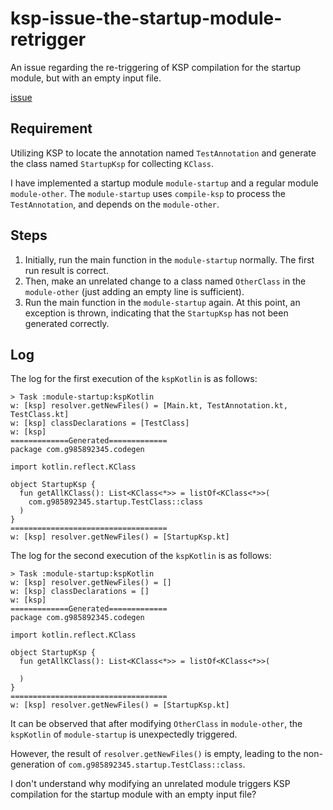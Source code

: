 # ksp-issue-the-startup-module-retrigger
An issue regarding the re-triggering of KSP compilation for the startup module, 
but with an empty input file.

[issue](https://github.com/google/ksp/issues/1694)

## Requirement
Utilizing KSP to locate the annotation named `TestAnnotation` and 
generate the class named `StartupKsp` for collecting `KClass`.

I have implemented a startup module `module-startup` and 
a regular module `module-other`. The `module-startup` uses `compile-ksp` to 
process the `TestAnnotation`, and depends on the `module-other`.

## Steps
1. Initially, run the main function in the `module-startup` normally. The first run result is correct.
2. Then, make an unrelated change to a class named `OtherClass` in the `module-other` (just adding an empty line is sufficient).
3. Run the main function in the `module-startup` again. At this point, an exception is thrown, 
indicating that the `StartupKsp` has not been generated correctly.

## Log
The log for the first execution of the `kspKotlin` is as follows:
```
> Task :module-startup:kspKotlin
w: [ksp] resolver.getNewFiles() = [Main.kt, TestAnnotation.kt, TestClass.kt]
w: [ksp] classDeclarations = [TestClass]
w: [ksp] 
=============Generated=============
package com.g985892345.codegen

import kotlin.reflect.KClass

object StartupKsp {
  fun getAllKClass(): List<KClass<*>> = listOf<KClass<*>>(
    com.g985892345.startup.TestClass::class
  )
}
===================================
w: [ksp] resolver.getNewFiles() = [StartupKsp.kt]
```
The log for the second execution of the `kspKotlin` is as follows:
```
> Task :module-startup:kspKotlin
w: [ksp] resolver.getNewFiles() = []
w: [ksp] classDeclarations = []
w: [ksp] 
=============Generated=============
package com.g985892345.codegen

import kotlin.reflect.KClass

object StartupKsp {
  fun getAllKClass(): List<KClass<*>> = listOf<KClass<*>>(
    
  )
}
===================================
w: [ksp] resolver.getNewFiles() = [StartupKsp.kt]
```
It can be observed that after modifying `OtherClass` in `module-other`, 
the `kspKotlin` of `module-startup` is unexpectedly triggered. 

However, the result of `resolver.getNewFiles()` is empty, 
leading to the non-generation of `com.g985892345.startup.TestClass::class`.

I don't understand why modifying an unrelated module triggers KSP compilation for 
the startup module with an empty input file?